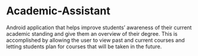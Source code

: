 # Academic-Assistant
Android application that helps improve students’ awareness of their current academic standing and give them an overview of their degree. This is accomplished by allowing the user to view past and current courses and letting students plan for courses that will be taken in the future.
